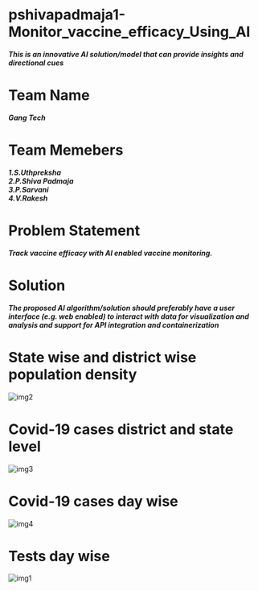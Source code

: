 # pshivapadmaja1-Monitor_vaccine_efficacy_Using_AI

***This is an innovative AI solution/model that can
provide insights and directional cues***

# Team Name

***Gang Tech***

# Team Memebers

  ***1.S.Uthpreksha***<br>
  ***2.P.Shiva Padmaja***<br>
  ***3.P.Sarvani***<br>
  ***4.V.Rakesh***<br>

# Problem Statement

***Track vaccine efficacy with AI enabled vaccine monitoring.***

# Solution

***The proposed AI algorithm/solution
should preferably have a user interface (e.g. web
enabled) to interact with data for visualization and
analysis and support for API integration and
containerization***

# State wise and district wise population density

![img2](https://user-images.githubusercontent.com/72642273/103418306-11d06a80-4bb4-11eb-8991-13b94c5df4a6.PNG)

# Covid-19 cases district and state level

![img3](https://user-images.githubusercontent.com/72642273/103418440-a2a74600-4bb4-11eb-99e0-6e73480c128e.PNG)

# Covid-19 cases day wise

![img4](https://user-images.githubusercontent.com/72642273/103418470-cd919a00-4bb4-11eb-9731-0a57b5bca445.PNG)

# Tests day wise

![img1](https://user-images.githubusercontent.com/72642273/103418480-da15f280-4bb4-11eb-9a78-cd314cc57c3d.PNG)
